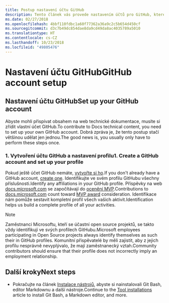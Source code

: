 ```yaml
---
title: Postup nastavení účtu GitHub
description: Tento článek vás provede nastavením účtů pro GitHub, které jsou potřeba, abyste mohli přispívat obsahem na web docs.microsoft.com.
ms.date: 02/27/2018
ms.openlocfilehash: 4bbf110fdbc1a60f77362a36a9c2c5b654d450cf
ms.sourcegitcommit: d3c7b49dc854dae8da9cd49da8ac4035789a5010
ms.translationtype: HT
ms.contentlocale: cs-CZ
ms.lasthandoff: 10/23/2018
ms.locfileid: "49805476"
---
```

# <a name="github-account-setup"></a><span data-ttu-id="7e28f-103">Nastavení účtu GitHub</span><span class="sxs-lookup"><span data-stu-id="7e28f-103">GitHub account setup</span></span>

## <a name="set-up-your-github-account"></a><span data-ttu-id="7e28f-104">Nastavení účtu GitHub</span><span class="sxs-lookup"><span data-stu-id="7e28f-104">Set up your GitHub account</span></span>

<span data-ttu-id="7e28f-105">Abyste mohli přispívat obsahem na web technické dokumentace, musíte si zřídit vlastní účet GitHub.</span><span class="sxs-lookup"><span data-stu-id="7e28f-105">To contribute to Docs technical content, you need to set up your own GitHub account.</span></span> <span data-ttu-id="7e28f-106">Dobrá zpráva je, že tento postup stačí většinou udělat jen jednou.</span><span class="sxs-lookup"><span data-stu-id="7e28f-106">The good news is, you usually only have to perform these steps once.</span></span>

### <a name="1-create-a-github-account-and-set-up-your-profile"></a><span data-ttu-id="7e28f-107">1. Vytvoření účtu GitHub a nastavení profilu</span><span class="sxs-lookup"><span data-stu-id="7e28f-107">1. Create a GitHub account and set up your profile</span></span>

<span data-ttu-id="7e28f-108">Pokud ještě účet GitHub nemáte, [vytvořte si ho](https://github.com/join).</span><span class="sxs-lookup"><span data-stu-id="7e28f-108">If you don't already have a GitHub account, [create one](https://github.com/join).</span></span> <span data-ttu-id="7e28f-109">Identifikujte ve svém profilu GitHubu všechny příslušnosti.</span><span class="sxs-lookup"><span data-stu-id="7e28f-109">Identify any affiliations in your GitHub profile.</span></span> <span data-ttu-id="7e28f-110">Příspěvky na web [docs.microsoft.com](https://docs.microsoft.com) se započítávají do [ocenění MVP](https://mvp.microsoft.com).</span><span class="sxs-lookup"><span data-stu-id="7e28f-110">Contributions to [docs.microsoft.com](https://docs.microsoft.com) count toward [MVP award](https://mvp.microsoft.com) consideration.</span></span> <span data-ttu-id="7e28f-111">Identifikace nám pomůže sestavit kompletní profil všech vašich aktivit.</span><span class="sxs-lookup"><span data-stu-id="7e28f-111">Identification helps us build a complete profile of all your activities.</span></span>

>[!NOTE]
> <span data-ttu-id="7e28f-112">Zaměstnanci Microsoftu, kteří se účastní open source projektů, se takto vždy identifikují ve svých profilech GitHubu.</span><span class="sxs-lookup"><span data-stu-id="7e28f-112">Microsoft employees participating in Open Source projects always identify themselves as such their in GitHub profiles.</span></span> <span data-ttu-id="7e28f-113">Komunitní přispěvatelé by měli zajistit, aby z jejich profilu nesprávně nevyplývalo, že mají zaměstnanecký vztah.</span><span class="sxs-lookup"><span data-stu-id="7e28f-113">Community contributors should ensure that their profile does not incorrectly imply an employment relationship.</span></span>

## <a name="next-steps"></a><span data-ttu-id="7e28f-114">Další kroky</span><span class="sxs-lookup"><span data-stu-id="7e28f-114">Next steps</span></span>

* <span data-ttu-id="7e28f-115">Pokračujte na článek [Instalace nástrojů](get-started-setup-tools.md), abyste si nainstalovali Git Bash, editor Markdownu a další nástroje.</span><span class="sxs-lookup"><span data-stu-id="7e28f-115">Continue to the [Tool installations](get-started-setup-tools.md) article to install Git Bash, a Markdown editor, and more.</span></span>
